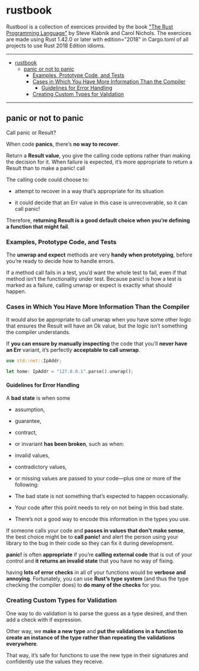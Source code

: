# rustbook
Rustbool is a collection of exercices provided by the book ["The Rust Programming Language"](https://doc.rust-lang.org/book/title-page.html) by Steve Klabnik and Carol Nichols.
The exercices are made using Rust 1.42.0 or later with edition="2018" in Cargo.toml of all projects to use Rust 2018 Edition idioms. 

----
- [rustbook](#rustbook)
  - [panic or not to panic](#panic-or-not-to-panic)
    - [Examples, Prototype Code, and Tests](#examples-prototype-code-and-tests)
    - [Cases in Which You Have More Information Than the Compiler](#cases-in-which-you-have-more-information-than-the-compiler)
      - [Guidelines for Error Handling](#guidelines-for-error-handling)
    - [Creating Custom Types for Validation](#creating-custom-types-for-validation)

----

## panic or not to panic

Call panic or Result?

When code **panics**, there’s **no way to recover**.

Return a **Result value**, you give the calling code options rather than making the decision for it. When failure is expected, it’s more appropriate to return a Result than to make a panic! call

The calling code could choose to:

- attempt to recover in a way that’s appropriate for its situation

- it could decide that an Err value in this case is unrecoverable, so it can call panic! 

Therefore, **returning Result is a good default choice when you’re defining a function that might fail**.

### Examples, Prototype Code, and Tests

The **unwrap and expect** methods are very **handy when prototyping**, before you’re ready to decide how to handle errors.

If a method call fails in a test, you’d want the whole test to fail, even if that method isn’t the functionality under test. Because panic! is how a test is marked as a failure, calling unwrap or expect is exactly what should happen.

### Cases in Which You Have More Information Than the Compiler

It would also be appropriate to call unwrap when you have some other logic that ensures the Result will have an Ok value, but the logic isn’t something the compiler understands.

If **you can ensure by manually inspecting** the code that you’ll **never have an Err** variant, it’s perfectly **acceptable to call unwrap**.

```rust
use std::net::IpAddr;

let home: IpAddr = "127.0.0.1".parse().unwrap();
```

#### Guidelines for Error Handling

A **bad state** is when some 
 - assumption, 
 - guarantee, 
 - contract, 
 - or invariant 
**has been broken**, such as when: 
 - invalid values, 
 - contradictory values, 
 - or missing values 
are passed to your code—plus one or more of the following:

  - The bad state is not something that’s expected to happen occasionally.
 - Your code after this point needs to rely on not being in this bad state.
 - There’s not a good way to encode this information in the types you use.

If someone calls your code and **passes in values that don’t make sense**, the best choice might be to **call panic!** and alert the person using your library to the bug in their code so they can fix it during development.

**panic!** is often **appropriate** if you’re **calling external code** that is out of your control and **it returns an invalid state** that you have no way of fixing.

having **lots of error checks** in all of your functions would be **verbose and annoying**. Fortunately, you can use **Rust’s type system** (and thus the type checking the compiler does) to **do many of the checks** for you.

### Creating Custom Types for Validation

One way to do validation is to parse the guess as a type desired, and then add a check with if expression.

Other way,  we **make a new type** and **put the validations in a function to create an instance of the type rather than repeating the validations everywhere**. 

That way, it’s safe for functions to use the new type in their signatures and confidently use the values they receive.










